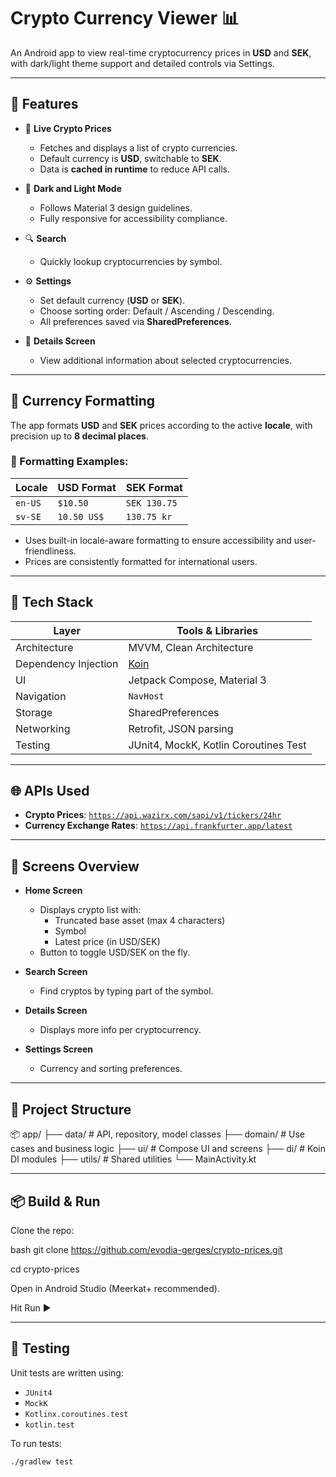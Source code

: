 # Crypto Currency Viewer 📊

An Android app to view real-time cryptocurrency prices in **USD** and **SEK**, with dark/light theme support and detailed controls via Settings.

---

## 🚀 Features

- 🔄 **Live Crypto Prices**
    - Fetches and displays a list of crypto currencies.
    - Default currency is **USD**, switchable to **SEK**.
    - Data is **cached in runtime** to reduce API calls.

- 🎨 **Dark and Light Mode**
    - Follows Material 3 design guidelines.
    - Fully responsive for accessibility compliance.

- 🔍 **Search**
    - Quickly lookup cryptocurrencies by symbol.

- ⚙️ **Settings**
    - Set default currency (**USD** or **SEK**).
    - Choose sorting order: Default / Ascending / Descending.
    - All preferences saved via **SharedPreferences**.

- 📄 **Details Screen**
    - View additional information about selected cryptocurrencies.

---

## 💱 Currency Formatting

The app formats **USD** and **SEK** prices according to the active **locale**, with precision up to **8 decimal places**.

### 📌 Formatting Examples:

| Locale        | USD Format  | SEK Format   |
|---------------|-------------|--------------|
| `en-US`       | `$10.50`    | `SEK 130.75` |
| `sv-SE`       | `10.50 US$` | `130.75 kr`  |

- Uses built-in locale-aware formatting to ensure accessibility and user-friendliness.
- Prices are consistently formatted for international users.


---

## 🔧 Tech Stack

| Layer         | Tools & Libraries                   |
|---------------|-------------------------------------|
| Architecture  | MVVM, Clean Architecture            |
| Dependency Injection | [Koin](https://insert-koin.io/)     |
| UI            | Jetpack Compose, Material 3         |
| Navigation    | `NavHost`                           |
| Storage       | SharedPreferences                   |
| Networking    | Retrofit, JSON parsing              |
| Testing       | JUnit4, MockK, Kotlin Coroutines Test |

---

## 🌐 APIs Used

- **Crypto Prices**: [`https://api.wazirx.com/sapi/v1/tickers/24hr`](https://api.wazirx.com/sapi/v1/tickers/24hr)
- **Currency Exchange Rates**: [`https://api.frankfurter.app/latest`](https://api.frankfurter.app/latest)

---

## 📲 Screens Overview

- **Home Screen**
    - Displays crypto list with:
        - Truncated base asset (max 4 characters)
        - Symbol
        - Latest price (in USD/SEK)
    - Button to toggle USD/SEK on the fly.

- **Search Screen**
    - Find cryptos by typing part of the symbol.

- **Details Screen**
    - Displays more info per cryptocurrency.

- **Settings Screen**
    - Currency and sorting preferences.


---

## 📁 Project Structure

📦 app/
├── data/         # API, repository, model classes
├── domain/       # Use cases and business logic
├── ui/           # Compose UI and screens
├── di/           # Koin DI modules
├── utils/        # Shared utilities
└── MainActivity.kt

---

## 📦 Build & Run
Clone the repo:

bash
git clone https://github.com/evodia-gerges/crypto-prices.git

cd crypto-prices

Open in Android Studio (Meerkat+ recommended).

Hit Run ▶️

---

## 🧪 Testing

Unit tests are written using:
- `JUnit4`
- `MockK`
- `Kotlinx.coroutines.test`
- `kotlin.test`

To run tests:

```bash
./gradlew test
